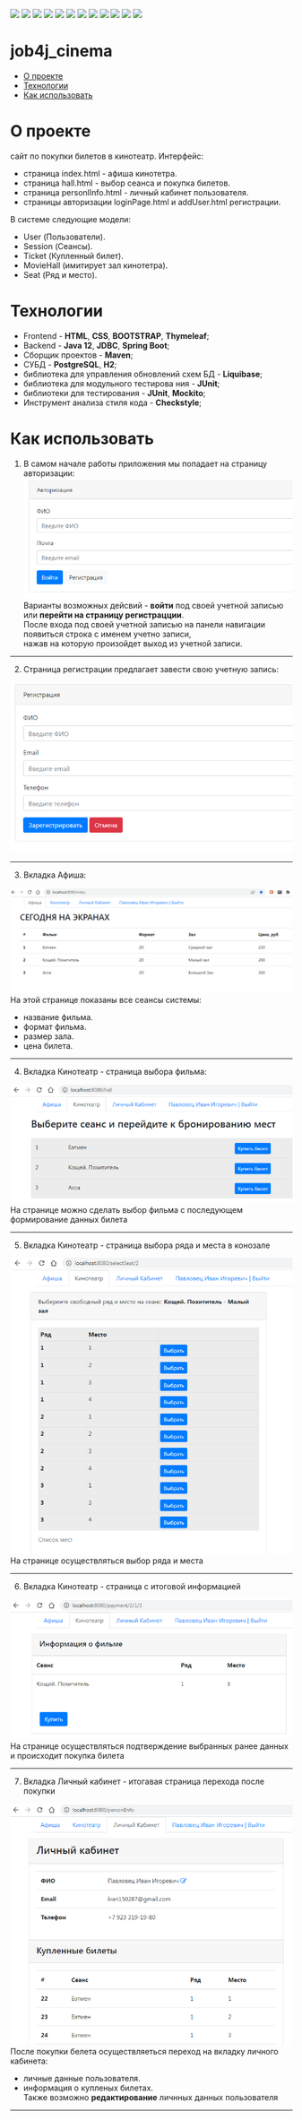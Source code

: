 ![](https://img.shields.io/badge/Java-%3E%3D%208-orange)
![](https://img.shields.io/badge/Maven-3-red)
![](https://img.shields.io/badge/Spring%20boot-%202.5.2-green)
![](https://img.shields.io/badge/-Bootstrap-blueviolet)
![](https://img.shields.io/badge/-Thymeleaf-darkgreen)
![](https://img.shields.io/badge/PostgreSQL-%3E%3D%209-informational)
![](https://img.shields.io/badge/-JDBC-blue)
![](https://img.shields.io/badge/-H2%20-blueviolet)
![](https://img.shields.io/badge/-Liquibase-blue)
![](https://img.shields.io/badge/JUnit-%3E%3D%204-yellowgreen)
![](https://img.shields.io/badge/-Mockito-brightgreen)
![](https://img.shields.io/badge/-checkstyle-lightgrey)

# job4j_cinema

 - [О проекте]()
 - [Технологии]() 
 - [Как использовать]()  

О проекте
=
сайт по покупки билетов в кинотеатр. Интерфейс:<br>

 - страница index.html - афиша кинотетра.<br>
 - страница hall.html - выбор сеанса и покупка билетов.<br>
 - страница personlInfo.html - личный кабинет пользователя.<br>
 - страницы авторизации loginPage.html и addUser.html регистрации.<br>

В системе следующие модели: 
- User (Пользователи).<br>
- Session (Сеансы).<br>
- Ticket (Купленный билет).<br>
- MovieHall (имитирует зал кинотетра).<br>
- Seat (Ряд и место).<br>

Технологии
=
 * Frontend - **HTML**, **CSS**, **BOOTSTRAP**, **Thymeleaf**;
 * Backend - **Java 12**, **JDBC**, **Spring Boot**;
 * Сборщик проектов - **Maven**;
 * СУБД - **PostgreSQL**, **H2**;
 * библиотека для управления обновлений схем БД - **Liquibase**;
 * библиотека для модульного тестирова    ния - **JUnit**;
 * библиотеки для тестирования - **JUnit**, **Mockito**;
 * Инструмент анализа стиля кода - **Checkstyle**;

Как использовать
=
1. В самом начале работы приложения мы попадает на страницу авторизации:<br>
![Image of login](https://github.com/IvanPavlovets/job4j_cinema/blob/master/images/loginPage.png)<br>
Варианты возможных дейсвий - **войти** под своей учетной записью или **перейти на страницу регистрацции**. <br>
После входа под своей учетной записью на панели навигации появиться строка с именем учетно записи,<br>
нажав на которую произойдет выход из учетной записи.<br>
___

2. Страница регистрации предлагает завести свою учетную запись:<br>

![Image of registration](https://github.com/IvanPavlovets/job4j_cinema/blob/master/images/registration.png)<br>
___

3. Вкладка Афиша:<br>

![Image of index](https://github.com/IvanPavlovets/job4j_cinema/blob/master/images/afisha.png)<br>
На этой странице показаны все сеансы системы:<br>
 - название фильма.<br> 
 - формат фильма.<br> 
 - размер зала.<br> 
 - цена билета.<br> 
___

4. Вкладка Кинотеатр - страница выбора фильма:<br>

![Image of hall](https://github.com/IvanPavlovets/job4j_cinema/blob/master/images/hall.png)<br>
На странице можно сделать выбор фильма с последующем формирование данных билета<br> 
___

5. Вкладка Кинотеатр - страница выбора ряда и места в конозале<br>

![Image of selectSeat](https://github.com/IvanPavlovets/job4j_cinema/blob/master/images/seats.png)<br>
На странице осуществляться выбор ряда и места<br> 
___

6. Вкладка Кинотеатр - страница с итоговой информацией<br>

![Image of selectSeat](https://github.com/IvanPavlovets/job4j_cinema/blob/master/images/payment.png)<br>
На странице осуществляться подтверждение выбранных ранее данных и происходит покупка билета<br> 
___

7. Вкладка Личный кабинет - итогавая страница перехода после покупки<br>

![Image of personalInfo](https://github.com/IvanPavlovets/job4j_cinema/blob/master/images/personalInfo.png)<br>
После покупки белета осуществляеться переход на вкладку личного кабинета:<br>
 - личные данные пользователя.<br> 
 - информация о купленых билетах.<br> 
Также возможно **редактирование** личнных данных пользователя
___
